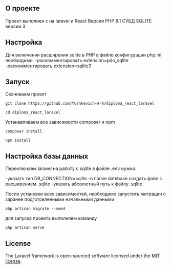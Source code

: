 

## О проекте

Проект выполнен с на laravel и React
Версия PHP 8.1
СУБД SQLITE версии 3

## Настройка 

Для включения расширения sqlite в PHP в файле конфигурации php.ini  необходимо:
-раскомментировать extension=pdo_sqlite
-раскомментировать extension=sqlite3

## Запуск

Скачиваем проект

    git clone https://github.com/Yushkevich-A-A/diploma_react_laravel

    cd diploma_react_laravel

Устанавливаем все зависимости composer и npm

    composer install

    npm install

## Настройка базы данных

Переключаем laravel на работу с sqlite в файле .env нужно: 

-указать тип DB_CONNECTION=sqlite
-в папке datebase создать файл с расширением .sqlite
-указать абсолютный путь к файлу .sqlite


После установки всех зависимостей, необходимо запустить миграции с заранее подготовленными начальными данными

    php artisan migrate --seed

для запуска проекта выполняем команду 

    php artisan serve


## License

The Laravel framework is open-sourced software licensed under the [MIT license](https://opensource.org/licenses/MIT).
